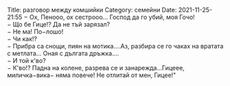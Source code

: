 Title: разговор между комшийки
Category: семейни
Date: 2021-11-25-21:55
&minus; Ox, Пенооо, ох сестрооо... Господ да го убий, моя Гочо!  
&minus; Що бе Гице!? Да не тъй зарязал?  
&minus; Не ма! По&minus;лошо!  
&minus; Чи как!?  
&minus; Прибра са снощи, пиян на мотика....Аз, разбира се го чаках на вратата с метлата... Оная с дългата дръжка....  
&minus; И той к'во?  
&minus; К'во!? Падна на колене, разрева се и занарежда...Гицеее, миличка&minus;вика&minus; няма повече! Не отлитай от мен, Гицее!"